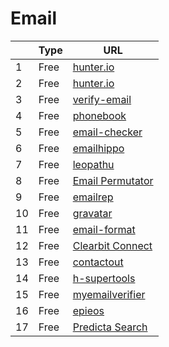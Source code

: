 # Email
|     | Type   | URL |
| --- | --- | --- |
| 1 | Free |  [hunter.io ](https://hunter.io/) |
| 2 | Free |  [hunter.io ](https://hunter.io/verify/) |
| 3 | Free |  [verify-email](https://verify-email.org/) |
| 4 | Free |  [phonebook](https://phonebook.cz/) |
| 5 | Free |  [email-checker](https://email-checker.net/) |
| 6 | Free |  [emailhippo](https://tools.emailhippo.com/) |
| 7 | Free |  [leopathu](https://leopathu.com/verify-email) |
| 8 | Free |  [Email Permutator](http://metricsparrow.com/toolkit/email-permutator/) |
| 9 | Free |  [emailrep](https://emailrep.io/) |
| 10 | Free |  [gravatar](https://en.gravatar.com/site/check) |
| 11 | Free |  [email-format](https://www.email-format.com/) |
| 12 | Free |  [Clearbit Connect](https://chrome.google.com/webstore/detail/clearbit-connect-supercha/pmnhcgfcafcnkbengdcanjablaabjplo) |
| 13 | Free |  [contactout](https://contactout.com/) |
| 14 | Free |  [h-supertools](https://h-supertools.com/email/email-bulk-validation) |
| 15 | Free |  [myemailverifier](https://myemailverifier.com/) |
| 16 | Free |  [epieos](https://epieos.com/) |
| 17 | Free |  [Predicta Search](https://www.predictasearch.com/) |
